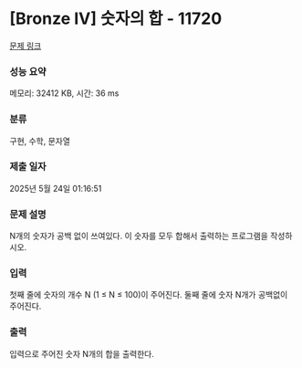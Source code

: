 # [Bronze IV] 숫자의 합 - 11720 

[문제 링크](https://www.acmicpc.net/problem/11720) 

### 성능 요약

메모리: 32412 KB, 시간: 36 ms

### 분류

구현, 수학, 문자열

### 제출 일자

2025년 5월 24일 01:16:51

### 문제 설명

<p>N개의 숫자가 공백 없이 쓰여있다. 이 숫자를 모두 합해서 출력하는 프로그램을 작성하시오.</p>

### 입력 

 <p>첫째 줄에 숫자의 개수 N (1 ≤ N ≤ 100)이 주어진다. 둘째 줄에 숫자 N개가 공백없이 주어진다.</p>

### 출력 

 <p>입력으로 주어진 숫자 N개의 합을 출력한다.</p>

